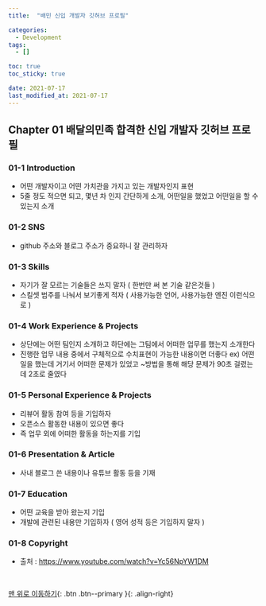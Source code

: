 ```yaml
---
title:  "배민 신입 개발자 깃허브 프로필" 

categories:
  - Development
tags:
  - []

toc: true
toc_sticky: true

date: 2021-07-17
last_modified_at: 2021-07-17
---
```


## Chapter 01 배달의민족 합격한 신입 개발자 깃허브 프로필

### 01-1 Introduction
- 어떤 개발자이고 어떤 가치관을 가지고 있는 개발자인지 표현
- 5줄 정도 적으면 되고, 몇년 차 인지 간단하게 소개, 어떤일을 했었고 어떤일을 할 수 있는지 소개

### 01-2 SNS
- github 주소와 블로그 주소가 중요하니 잘 관리하자

### 01-3 Skills
- 자기가 잘 모르는 기술들은 쓰지 말자 ( 한번만 써 본 기술 같은것들 )
- 스킬셋 범주를 나눠서 보기좋게 적자 ( 사용가능한 언어, 사용가능한 엔진 이런식으로 )

### 01-4 Work Experience & Projects
- 상단에는 어떤 팀인지 소개하고 하단에는 그팀에서 어떠한 업무를 했는지 소개한다
- 진행한 업무 내용 중에서 구체적으로 수치표현이 가능한 내용이면 더좋다 ex) 어떤 일을 했는데 거기서 어떠한 문제가 있었고 ~방법을 통해 해당 문제가 90초 걸렸는데 2초로 줄였다

### 01-5 Personal Experience & Projects
- 리뷰어 활동 참여 등을 기입하자
- 오픈소스 활동한 내용이 있으면 좋다
- 즉 업무 외에 어떠한 활동을 하는지를 기입

### 01-6 Presentation & Article
- 사내 블로그 쓴 내용이나 유튜브 활동 등을 기재

### 01-7 Education
- 어떤 교육을 받아 왔는지 기입
- 개발에 관련된 내용만 기입하자 ( 영어 성적 등은 기입하지 말자 )

### 01-8 Copyright
- 출처 : https://www.youtube.com/watch?v=Yc56NpYW1DM

<br>

[맨 위로 이동하기](#){: .btn .btn--primary }{: .align-right}